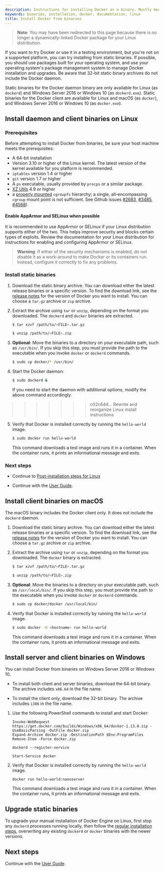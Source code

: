 ```yaml
---
description: Instructions for installing Docker as a binary. Mostly meant for hackers who want to try out Docker on a variety of environments.
keywords: binaries, installation, docker, documentation, linux
title: Install Docker from binaries
---
```


> **Note**: You may have been redirected to this page because there is no longer
> a dynamically-linked Docker package for your Linux distribution.

If you want to try Docker or use it in a testing environment, but you're not on
a supported platform, you can try installing from static binaries. If possible,
you should use packages built for your operating system, and use your operating
system's package management system to manage Docker installation and upgrades.
Be aware that 32-bit static binary archives do not include the Docker daemon.

Static binaries for the Docker daemon binary are only available for Linux (as
`dockerd`) and Windows Server 2016 or Windows 10 (as `dockerd.exe`). Static
binaries for the Docker client are available for Linux and macOS (as `docker`),
and Windows Server 2016 or Windows 10 (as `docker.exe`).

## Install daemon and client binaries on Linux

### Prerequisites

Before attempting to install Docker from binaries, be sure your host machine
meets the prerequisites:

- A 64-bit installation
- Version 3.10 or higher of the Linux kernel. The latest version of the kernel
  available for you platform is recommended.
- `iptables` version 1.4 or higher
- `git` version 1.7 or higher
- A `ps` executable, usually provided by `procps` or a similar package.
- [XZ Utils](http://tukaani.org/xz/) 4.9 or higher
- a [properly mounted](
  https://github.com/tianon/cgroupfs-mount/blob/master/cgroupfs-mount)
  `cgroupfs` hierarchy; a single, all-encompassing `cgroup` mount
  point is not sufficient. See Github issues
  [#2683](https://github.com/docker/docker/issues/2683),
  [#3485](https://github.com/docker/docker/issues/3485),
  [#4568](https://github.com/docker/docker/issues/4568)).

#### Enable AppArmor and SELinux when possible

It is recommended to use AppArmor or SELinux if your Linux distribution supports
either of the two. This helps improve security and blocks certain
types of exploits. Review the documentation for your Linux distribution for
instructions for enabling and configuring AppArmor or SELinux.

> **Warning**:
> If either of the security mechanisms is enabled, do not disable it as a
> work-around to make Docker or its containers run. Instead, configure it
> correctly to fix any problems.

### Install static binaries

1.  Download the static binary archive. You can download either the latest
    release binaries or a specific version. To find the download link, see the
    [release notes](https://github.com/docker/docker/releases) for the version
    of Docker you want to install. You can choose a `tar.gz` archive or `zip`
    archive.

2.  Extract the archive using `tar` or `unzip`, depending on the format you
    downloaded. The `dockerd` and `docker` binaries are extracted.

    ```bash
    $ tar xzvf /path/to/<FILE>.tar.gz
    ```

    ```bash
    $ unzip /path/to/<FILE>.zip
    ```

3.  **Optional**: Move the binaries to a directory on your executable path, such
    as `/usr/bin/`. If you skip this step, you must provide the path to the
    executable when you invoke `docker` or `dockerd` commands.

    ```bash
    $ sudo cp docker/* /usr/bin/
    ```

4.  Start the Docker daemon:

    ```bash
    $ sudo dockerd &
    ```

    If you need to start the daemon with additional options, modify the above
    command accordingly.
>>>>>>> c02c644... Rewrite and reorganize Linux install instructions

5.  Verify that Docker is installed correctly by running the `hello-world`
    image.

    ```bash
    $ sudo docker run hello-world
    ```

    This command downloads a test image and runs it in a container. When the
    container runs, it prints an informational message and exits.

### Next steps

- Continue to [Post-installation steps for Linux](/engine/installation/linux/linux-postinstall.md)

- Continue with the [User Guide](/engine/userguide/index.md).

## Install client binaries on macOS

The macOS binary includes the Docker client only. It does not include the
`dockerd` daemon.

1.  Download the static binary archive. You can download either the latest
    release binaries or a specific version. To find the download link, see the
    [release notes](https://github.com/docker/docker/releases) for the version
    of Docker you want to install. You can choose a `tar.gz` archive or
    `zip` archive.

2.  Extract the archive using `tar` or `unzip`, depending on the format you
    downloaded. The `docker` binary is extracted.

    ```bash
    $ tar xzvf /path/to/<FILE>.tar.gz
    ```

    ```bash
    $ unzip /path/to/<FILE>.zip
    ```
3.  **Optional**: Move the binaries to a directory on your executable path, such
    as `/usr/local/bin/`. If you skip this step, you must provide the path to the
    executable when you invoke `docker` or `dockerd` commands.

    ```bash
    $ sudo cp docker/docker /usr/local/bin/
    ```

4.  Verify that Docker is installed correctly by running the `hello-world`
    image.

    ```bash
    $ sudo docker -H <hostname> run hello-world
    ```

    This command downloads a test image and runs it in a container. When the
    container runs, it prints an informational message and exits.


## Install server and client binaries on Windows

You can install Docker from binaries on Windows Server 2016 or Windows 10.

- To install both client and server binaries, download the 64-bit binary. The
  archive includes `x86.64` in the file name.

- To install the client only, download the 32-bit binary. The archive includes
  `i386` in the file name.

1.  Use the following PowerShell commands to install and start Docker:

    ```none
    Invoke-WebRequest https://get.docker.com/builds/Windows/x86_64/docker-1.13.0.zip -UseBasicParsing -OutFile docker.zip
    Expand-Archive docker.zip -DestinationPath $Env:ProgramFiles
    Remove-Item -Force docker.zip

    dockerd --register-service

    Start-Service docker
    ```

2.  Verify that Docker is installed correctly by running the `hello-world`
    image.


    ```none
    docker run hello-world:nanoserver
    ```

    This command downloads a test image and runs it in a container. When the
    container runs, it prints an informational message and exits.

## Upgrade static binaries

To upgrade your manual installation of Docker Engine on Linux, first stop any
`dockerd` processes running locally, then follow the
[regular installation steps](#get-the-linux-binaries), overwriting any existing
`dockerd` or `docker` binaries with the newer versions.

## Next steps

Continue with the [User Guide](../userguide/index.md).
